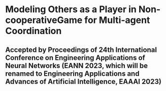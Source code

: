 # Modeling Others as a Player in Non-cooperativeGame for Multi-agent Coordination
## Accepted by Proceedings of 24th International Conference on Engineering Applications of Neural Networks (EANN 2023, which will be renamed to Engineering Applications and Advances of Artificial Intelligence, EAAAI 2023)
